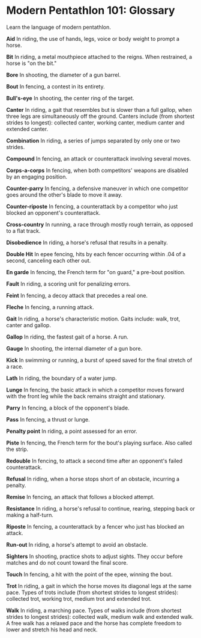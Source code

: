 Modern Pentathlon 101: Glossary
===============================

Learn the language of modern pentathlon.

**Aid**
In riding, the use of hands, legs, voice or body weight to prompt a horse.

**Bit**
In riding, a metal mouthpiece attached to the reigns. When restrained, a horse is "on the bit."

**Bore**
In shooting, the diameter of a gun barrel.

**Bout**
In fencing, a contest in its entirety.

**Bull's-eye**
In shooting, the center ring of the target.

**Canter**
In riding, a gait that resembles but is slower than a full gallop, when three legs are simultaneously off the ground. Canters include (from shortest strides to longest): collected canter, working canter, medium canter and extended canter.

**Combination**
In riding, a series of jumps separated by only one or two strides.

**Compound**
In fencing, an attack or counterattack involving several moves.

**Corps-a-corps**
In fencing, when both competitors' weapons are disabled by an engaging position.

**Counter-parry**
In fencing, a defensive maneuver in which one competitor goes around the other's blade to move it away.

**Counter-riposte**
In fencing, a counterattack by a competitor who just blocked an opponent's counterattack.

**Cross-country**
In running, a race through mostly rough terrain, as opposed to a flat track.

**Disobedience**
In riding, a horse's refusal that results in a penalty.

**Double Hit**
In epee fencing, hits by each fencer occurring within .04 of a second, canceling each other out.

**En garde**
In fencing, the French term for "on guard," a pre-bout position.

**Fault**
In riding, a scoring unit for penalizing errors.

**Feint**
In fencing, a decoy attack that precedes a real one.

**Fleche**
In fencing, a running attack.

**Gait**
In riding, a horse's characteristic motion. Gaits include: walk, trot, canter and gallop.

**Gallop**
In riding, the fastest gait of a horse. A run.

**Gauge**
In shooting, the internal diameter of a gun bore.

**Kick**
In swimming or running, a burst of speed saved for the final stretch of a race.

**Lath**
In riding, the boundary of a water jump.

**Lunge**
In fencing, the basic attack in which a competitor moves forward with the front leg while the back remains straight and stationary.

**Parry**
In fencing, a block of the opponent's blade.

**Pass**
In fencing, a thrust or lunge.

**Penalty point**
In riding, a point assessed for an error.

**Piste**
In fencing, the French term for the bout's playing surface. Also called the strip.

**Redouble**
In fencing, to attack a second time after an opponent's failed counterattack.

**Refusal**
In riding, when a horse stops short of an obstacle, incurring a penalty.

**Remise**
In fencing, an attack that follows a blocked attempt.

**Resistance**
In riding, a horse's refusal to continue, rearing, stepping back or making a half-turn.

**Riposte**
In fencing, a counterattack by a fencer who just has blocked an attack.

**Run-out**
In riding, a horse's attempt to avoid an obstacle.

**Sighters**
In shooting, practice shots to adjust sights. They occur before matches and do not count toward the final score.

**Touch**
In fencing, a hit with the point of the epee, winning the bout.

**Trot**
In riding, a gait in which the horse moves its diagonal legs at the same pace. Types of trots include (from shortest strides to longest strides): collected trot, working trot, medium trot and extended trot.

**Walk**
In riding, a marching pace. Types of walks include (from shortest strides to longest strides): collected walk, medium walk and extended walk. A free walk has a relaxed pace and the horse has complete freedom to lower and stretch his head and neck.



